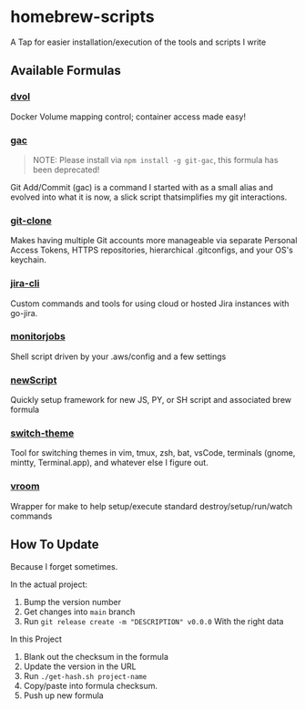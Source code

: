 # homebrew-scripts
A Tap for easier installation/execution of the tools and scripts I write

## Available Formulas

### [dvol](https://github.com/Flare576/dvol)

Docker Volume mapping control; container access made easy!

### [gac](https://github.com/Flare576/gac)

> NOTE: Please install via `npm install -g git-gac`, this formula has been deprecated!

Git Add/Commit (gac) is a command I started with as a small alias and evolved into what it is now, a
slick script thatsimplifies my git interactions.

### [git-clone](https://github.com/Flare576/git-clone)

Makes having multiple Git accounts more manageable via separate Personal Access Tokens, HTTPS
repositories, hierarchical .gitconfigs, and your OS's keychain.

### [jira-cli](https://github.com/Flare576/jira-cli)

Custom commands and tools for using cloud or hosted Jira instances with go-jira.

### [monitorjobs](https://github.com/Flare576/monitorjobs)

Shell script driven by your .aws/config and a few settings

### [newScript](https://github.com/Flare576/newScript)

Quickly setup framework for new JS, PY, or SH script and associated brew formula

### [switch-theme](https://github.com/Flare576/switch-theme)

Tool for switching themes in vim, tmux, zsh, bat, vsCode, terminals (gnome, mintty, Terminal.app),
and whatever else I figure out.

### [vroom](https://github.com/Flare576/vroom)

Wrapper for make to help setup/execute standard destroy/setup/run/watch commands

## How To Update

Because I forget sometimes.

In the actual project:
1. Bump the version number
2. Get changes into `main` branch
3. Run `git release create -m "DESCRIPTION" v0.0.0` With the right data

In this Project

1. Blank out the checksum in the formula
2. Update the version in the URL
3. Run `./get-hash.sh project-name`
4. Copy/paste into formula checksum.
5. Push up new formula
